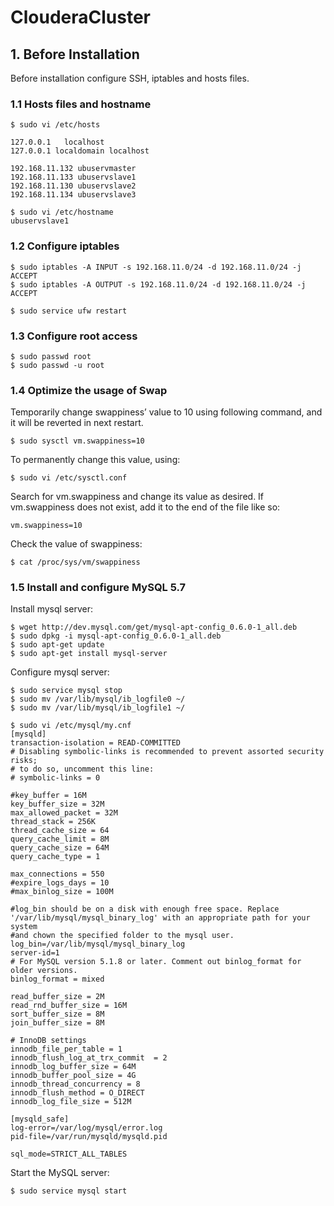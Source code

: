 # ClouderaCluster

## 1. Before Installation
Before installation configure SSH, iptables and hosts files.

### 1.1 Hosts files and hostname

```
$ sudo vi /etc/hosts

127.0.0.1	localhost
127.0.0.1 localdomain localhost

192.168.11.132 ubuservmaster
192.168.11.133 ubuservslave1
192.168.11.130 ubuservslave2
192.168.11.134 ubuservslave3

$ sudo vi /etc/hostname
ubuservslave1

```

### 1.2 Configure iptables

```
$ sudo iptables -A INPUT -s 192.168.11.0/24 -d 192.168.11.0/24 -j ACCEPT
$ sudo iptables -A OUTPUT -s 192.168.11.0/24 -d 192.168.11.0/24 -j ACCEPT

$ sudo service ufw restart
```

### 1.3 Configure root access

```
$ sudo passwd root
$ sudo passwd -u root
```

### 1.4 Optimize the usage of Swap

Temporarily change swappiness’ value to 10 using following command, and it will be reverted in next restart.

```
$ sudo sysctl vm.swappiness=10
```
To permanently change this value, using:

```
$ sudo vi /etc/sysctl.conf
```
Search for vm.swappiness and change its value as desired. If vm.swappiness does not exist, add it to the end of the file like so:

```
vm.swappiness=10
```

Check the value of swappiness:

```
$ cat /proc/sys/vm/swappiness
```

### 1.5 Install and configure MySQL 5.7

Install mysql server: 

```
$ wget http://dev.mysql.com/get/mysql-apt-config_0.6.0-1_all.deb
$ sudo dpkg -i mysql-apt-config_0.6.0-1_all.deb
$ sudo apt-get update
$ sudo apt-get install mysql-server
```

Configure mysql server:

```
$ sudo service mysql stop
$ sudo mv /var/lib/mysql/ib_logfile0 ~/
$ sudo mv /var/lib/mysql/ib_logfile1 ~/

$ sudo vi /etc/mysql/my.cnf
[mysqld]
transaction-isolation = READ-COMMITTED
# Disabling symbolic-links is recommended to prevent assorted security risks;
# to do so, uncomment this line:
# symbolic-links = 0

#key_buffer = 16M
key_buffer_size = 32M
max_allowed_packet = 32M
thread_stack = 256K
thread_cache_size = 64
query_cache_limit = 8M
query_cache_size = 64M
query_cache_type = 1

max_connections = 550
#expire_logs_days = 10
#max_binlog_size = 100M

#log_bin should be on a disk with enough free space. Replace '/var/lib/mysql/mysql_binary_log' with an appropriate path for your system
#and chown the specified folder to the mysql user.
log_bin=/var/lib/mysql/mysql_binary_log
server-id=1
# For MySQL version 5.1.8 or later. Comment out binlog_format for older versions.
binlog_format = mixed

read_buffer_size = 2M
read_rnd_buffer_size = 16M
sort_buffer_size = 8M
join_buffer_size = 8M

# InnoDB settings
innodb_file_per_table = 1
innodb_flush_log_at_trx_commit  = 2
innodb_log_buffer_size = 64M
innodb_buffer_pool_size = 4G
innodb_thread_concurrency = 8
innodb_flush_method = O_DIRECT
innodb_log_file_size = 512M

[mysqld_safe]
log-error=/var/log/mysql/error.log
pid-file=/var/run/mysqld/mysqld.pid

sql_mode=STRICT_ALL_TABLES
```

Start the MySQL server:

```
$ sudo service mysql start
```
